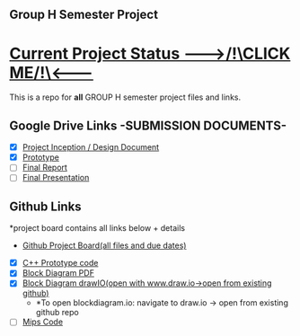 ## Group H Semester Project 
# [Current Project Status --->/!\CLICK ME/!\\<---](https://github.com/XYIAN/numConverter_groupH/projects/1)   
This is a repo for **all** GROUP H semester project files and links.    

## Google Drive Links -SUBMISSION DOCUMENTS- 
- [x] [Project Inception / Design Document](https://docs.google.com/document/d/16p1Qrxc3XLgVbYR4pAPWAa37GxGlq-BZcojlDWp8RvU/edit?usp=sharing)  
- [X] [Prototype](https://docs.google.com/document/d/1ngEu0QP9Kb11cTETK2o_wgUo9iLp9WHGClsVXDhjsmc/edit)
- [ ] [Final Report](https://docs.google.com/document/d/1E7U-RhhtRFhyxZ4OmCTt8KvRdRTByNxvKQdQ4vEU2Cc/edit?usp=sharing)
- [ ] [Final Presentation](https://docs.google.com/presentation/d/1pinwSAzyNOD81DZsg-90pqISE6k9lzZYqVU6wdagLrU/edit?usp=sharing)  

## Github Links 
*project board contains all links below + details 
- [Github Project Board(all files and due dates)](https://github.com/XYIAN/numConverter_groupH/projects/1)    
- [X] [C++ Prototype code](https://github.com/XYIAN/numConverter_groupH/blob/master/main.cpp)  
- [X] [Block Diagram PDF](https://github.com/XYIAN/numConverter_groupH/blob/master/BlockDiagram2.pdf)
- [X] [Block Diagram drawIO(open with www.draw.io->open from existing github)](https://github.com/XYIAN/numConverter_groupH/blob/master/Resources/BlockDiagram2.drawio)  
  - *To open blockdiagram.io: navigate to draw.io -> open from existing github repo  
- [ ] [Mips Code](https://github.com/XYIAN/numConverter_groupH/blob/master/number_converter.asm)   
